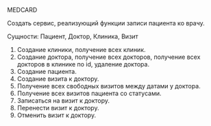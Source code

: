 MEDCARD

Создать сервис, реализующий функции записи пациента ко врачу.

Сущности: Пациент, Доктор, Клиника, Визит

1.	Создание клиники, получение всех клиник.
2.	Создание доктора, получение всех докторов, получение всех докторов в клинике по id, удаление доктора.
3.	Создание пациента.
4.	Создание визита к доктору.
5.	Получение всех свободных визитов между датами у доктора.
6.	Получение всех визитов пациента со статусами.
7.	Записаться на визит к доктору.
8.	Перенести визит к доктору.
9.	Отменить визит к доктору.
